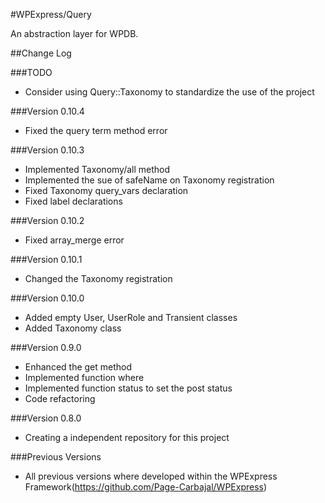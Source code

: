 #WPExpress/Query

An abstraction layer for WPDB.
 
##Change Log


###TODO

- Consider using Query::Taxonomy to standardize the use of the project


###Version 0.10.4

- Fixed the query term method error 

###Version 0.10.3

- Implemented Taxonomy/all method
- Implemented the sue of safeName on Taxonomy registration
- Fixed Taxonomy query_vars declaration
- Fixed label declarations


###Version 0.10.2

- Fixed array_merge error


###Version 0.10.1

- Changed the Taxonomy registration


###Version 0.10.0

- Added empty User, UserRole and Transient classes 
- Added Taxonomy class


###Version 0.9.0

- Enhanced the get method
- Implemented function where
- Implemented function status to set the post status
- Code refactoring

###Version 0.8.0 

- Creating a independent repository for this project

###Previous Versions

- All previous versions where developed within the WPExpress Framework(https://github.com/Page-Carbajal/WPExpress)
